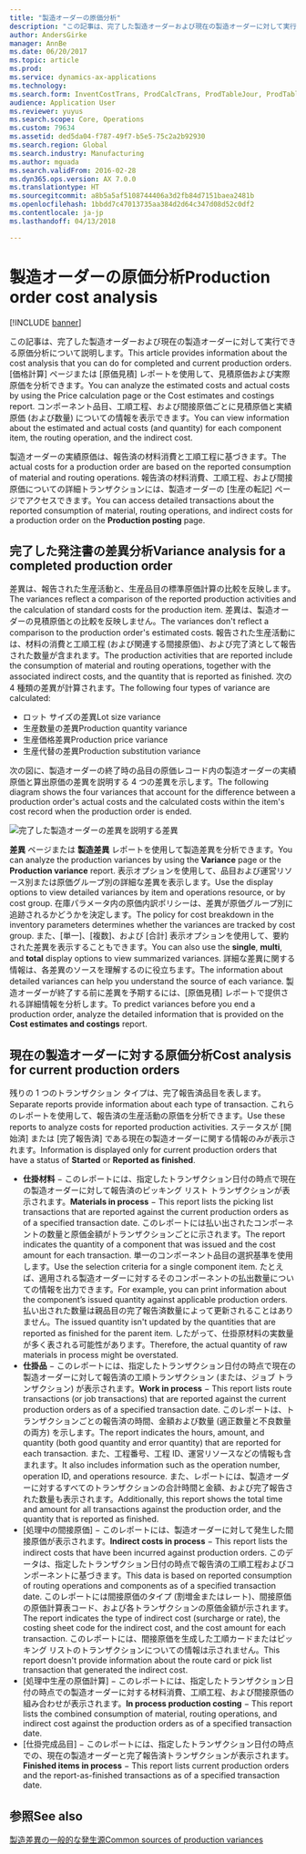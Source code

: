 ```yaml
---
title: "製造オーダーの原価分析"
description: "この記事は、完了した製造オーダーおよび現在の製造オーダーに対して実行できる原価分析について説明します。 [価格計算] ページまたは [原価見積] レポートを使用して、見積原価および実際原価を分析できます。 コンポーネント品目、工順工程、および間接原価ごとに見積原価と実績原価 (および数量) についての情報を表示できます。"
author: AndersGirke
manager: AnnBe
ms.date: 06/20/2017
ms.topic: article
ms.prod: 
ms.service: dynamics-ax-applications
ms.technology: 
ms.search.form: InventCostTrans, ProdCalcTrans, ProdTableJour, ProdTableListPage
audience: Application User
ms.reviewer: yuyus
ms.search.scope: Core, Operations
ms.custom: 79634
ms.assetid: ded5da04-f787-49f7-b5e5-75c2a2b92930
ms.search.region: Global
ms.search.industry: Manufacturing
ms.author: mguada
ms.search.validFrom: 2016-02-28
ms.dyn365.ops.version: AX 7.0.0
ms.translationtype: HT
ms.sourcegitcommit: a8b5a5af5108744406a3d2fb84d7151baea2481b
ms.openlocfilehash: 1bbdd7c47013735aa384d2d64c347d08d52c0df2
ms.contentlocale: ja-jp
ms.lasthandoff: 04/13/2018

---
```


# <a name="production-order-cost-analysis"></a><span data-ttu-id="fa649-105">製造オーダーの原価分析</span><span class="sxs-lookup"><span data-stu-id="fa649-105">Production order cost analysis</span></span>

[!INCLUDE [banner](../includes/banner.md)]

<span data-ttu-id="fa649-106">この記事は、完了した製造オーダーおよび現在の製造オーダーに対して実行できる原価分析について説明します。</span><span class="sxs-lookup"><span data-stu-id="fa649-106">This article provides information about the cost analysis that you can do for completed and current production orders.</span></span> <span data-ttu-id="fa649-107">[価格計算] ページまたは [原価見積] レポートを使用して、見積原価および実際原価を分析できます。</span><span class="sxs-lookup"><span data-stu-id="fa649-107">You can analyze the estimated costs and actual costs by using the Price calculation page or the Cost estimates and costings report.</span></span> <span data-ttu-id="fa649-108">コンポーネント品目、工順工程、および間接原価ごとに見積原価と実績原価 (および数量) についての情報を表示できます。</span><span class="sxs-lookup"><span data-stu-id="fa649-108">You can view information about the estimated and actual costs (and quantity) for each component item, the routing operation, and the indirect cost.</span></span>

<span data-ttu-id="fa649-109">製造オーダーの実績原価は、報告済の材料消費と工順工程に基づきます。</span><span class="sxs-lookup"><span data-stu-id="fa649-109">The actual costs for a production order are based on the reported consumption of material and routing operations.</span></span> <span data-ttu-id="fa649-110">報告済の材料消費、工順工程、および間接原価についての詳細トランザクションには、製造オーダーの [生産の転記] ページでアクセスできます。</span><span class="sxs-lookup"><span data-stu-id="fa649-110">You can access detailed transactions about the reported consumption of material, routing operations, and indirect costs for a production order on the **Production posting** page.</span></span>

## <a name="variance-analysis-for-a-completed-production-order"></a><span data-ttu-id="fa649-111">完了した発注書の差異分析</span><span class="sxs-lookup"><span data-stu-id="fa649-111">Variance analysis for a completed production order</span></span>
<span data-ttu-id="fa649-112">差異は、報告された生産活動と、生産品目の標準原価計算の比較を反映します。</span><span class="sxs-lookup"><span data-stu-id="fa649-112">The variances reflect a comparison of the reported production activities and the calculation of standard costs for the production item.</span></span> <span data-ttu-id="fa649-113">差異は、製造オーダーの見積原価との比較を反映しません。</span><span class="sxs-lookup"><span data-stu-id="fa649-113">The variances don't reflect a comparison to the production order's estimated costs.</span></span> <span data-ttu-id="fa649-114">報告された生産活動には、材料の消費と工順工程 (および関連する間接原価)、および完了済として報告された数量が含まれます。</span><span class="sxs-lookup"><span data-stu-id="fa649-114">The production activities that are reported include the consumption of material and routing operations, together with the associated indirect costs, and the quantity that is reported as finished.</span></span> <span data-ttu-id="fa649-115">次の 4 種類の差異が計算されます。</span><span class="sxs-lookup"><span data-stu-id="fa649-115">The following four types of variance are calculated:</span></span>

-   <span data-ttu-id="fa649-116">ロット サイズの差異</span><span class="sxs-lookup"><span data-stu-id="fa649-116">Lot size variance</span></span>
-   <span data-ttu-id="fa649-117">生産数量の差異</span><span class="sxs-lookup"><span data-stu-id="fa649-117">Production quantity variance</span></span>
-   <span data-ttu-id="fa649-118">生産価格差異</span><span class="sxs-lookup"><span data-stu-id="fa649-118">Production price variance</span></span>
-   <span data-ttu-id="fa649-119">生産代替の差異</span><span class="sxs-lookup"><span data-stu-id="fa649-119">Production substitution variance</span></span>

<span data-ttu-id="fa649-120">次の図に、製造オーダーの終了時の品目の原価レコード内の製造オーダーの実績原価と算出原価の差異を説明する 4 つの差異を示します。</span><span class="sxs-lookup"><span data-stu-id="fa649-120">The following diagram shows the four variances that account for the difference between a production order's actual costs and the calculated costs within the item's cost record when the production order is ended.</span></span> 

![完了した製造オーダーの差異を説明する差異](./media/control.jpg) 

<span data-ttu-id="fa649-122">**差異** ページまたは **製造差異** レポートを使用して製造差異を分析できます。</span><span class="sxs-lookup"><span data-stu-id="fa649-122">You can analyze the production variances by using the **Variance** page or the **Production variance** report.</span></span> <span data-ttu-id="fa649-123">表示オプションを使用して、品目および運営リソース別または原価グループ別の詳細な差異を表示します。</span><span class="sxs-lookup"><span data-stu-id="fa649-123">Use the display options to view detailed variances by item and operations resource, or by cost group.</span></span> <span data-ttu-id="fa649-124">在庫パラメータ内の原価内訳ポリシーは、差異が原価グループ別に追跡されるかどうかを決定します。</span><span class="sxs-lookup"><span data-stu-id="fa649-124">The policy for cost breakdown in the inventory parameters determines whether the variances are tracked by cost group.</span></span> <span data-ttu-id="fa649-125">また、[単一]、[複数]、および [合計] 表示オプションを使用して、要約された差異を表示することもできます。</span><span class="sxs-lookup"><span data-stu-id="fa649-125">You can also use the **single**, **multi**, and **total** display options to view summarized variances.</span></span> <span data-ttu-id="fa649-126">詳細な差異に関する情報は、各差異のソースを理解するのに役立ちます。</span><span class="sxs-lookup"><span data-stu-id="fa649-126">The information about detailed variances can help you understand the source of each variance.</span></span> <span data-ttu-id="fa649-127">製造オーダーが終了する前に差異を予期するには、[原価見積] レポートで提供される詳細情報を分析します。</span><span class="sxs-lookup"><span data-stu-id="fa649-127">To predict variances before you end a production order, analyze the detailed information that is provided on the **Cost estimates and costings** report.</span></span>

## <a name="cost-analysis-for-current-production-orders"></a><span data-ttu-id="fa649-128">現在の製造オーダーに対する原価分析</span><span class="sxs-lookup"><span data-stu-id="fa649-128">Cost analysis for current production orders</span></span>
<span data-ttu-id="fa649-129">残りの 1 つのトランザクション タイプは、完了報告済品目を表します。</span><span class="sxs-lookup"><span data-stu-id="fa649-129">Separate reports provide information about each type of transaction.</span></span> <span data-ttu-id="fa649-130">これらのレポートを使用して、報告済の生産活動の原価を分析できます。</span><span class="sxs-lookup"><span data-stu-id="fa649-130">Use these reports to analyze costs for reported production activities.</span></span> <span data-ttu-id="fa649-131">ステータスが [開始済] または [完了報告済] である現在の製造オーダーに関する情報のみが表示されます。</span><span class="sxs-lookup"><span data-stu-id="fa649-131">Information is displayed only for current production orders that have a status of **Started** or **Reported as finished**.</span></span>

-   <span data-ttu-id="fa649-132">**仕掛材料** − このレポートには、指定したトランザクション日付の時点で現在の製造オーダーに対して報告済のピッキング リスト トランザクションが表示されます。</span><span class="sxs-lookup"><span data-stu-id="fa649-132">**Materials in process** − This report lists the picking list transactions that are reported against the current production orders as of a specified transaction date.</span></span> <span data-ttu-id="fa649-133">このレポートには払い出されたコンポーネントの数量と原価金額がトランザクションごとに示されます。</span><span class="sxs-lookup"><span data-stu-id="fa649-133">The report indicates the quantity of a component that was issued and the cost amount for each transaction.</span></span> <span data-ttu-id="fa649-134">単一のコンポーネント品目の選択基準を使用します。</span><span class="sxs-lookup"><span data-stu-id="fa649-134">Use the selection criteria for a single component item.</span></span> <span data-ttu-id="fa649-135">たとえば、適用される製造オーダーに対するそのコンポーネントの払出数量についての情報を出力できます。</span><span class="sxs-lookup"><span data-stu-id="fa649-135">For example, you can print information about the component’s issued quantity against applicable production orders.</span></span> <span data-ttu-id="fa649-136">払い出された数量は親品目の完了報告済数量によって更新されることはありません。</span><span class="sxs-lookup"><span data-stu-id="fa649-136">The issued quantity isn't updated by the quantities that are reported as finished for the parent item.</span></span> <span data-ttu-id="fa649-137">したがって、仕掛原材料の実数量が多く表される可能性があります。</span><span class="sxs-lookup"><span data-stu-id="fa649-137">Therefore, the actual quantity of raw materials in process might be overstated.</span></span>
-   <span data-ttu-id="fa649-138">**仕掛品** − このレポートには、指定したトランザクション日付の時点で現在の製造オーダーに対して報告済の工順トランザクション (または、ジョブ トランザクション) が表示されます。</span><span class="sxs-lookup"><span data-stu-id="fa649-138">**Work in process** − This report lists route transactions (or job transactions) that are reported against the current production orders as of a specified transaction date.</span></span> <span data-ttu-id="fa649-139">このレポートは、トランザクションごとの報告済の時間、金額および数量 (適正数量と不良数量の両方) を示します。</span><span class="sxs-lookup"><span data-stu-id="fa649-139">The report indicates the hours, amount, and quantity (both good quantity and error quantity) that are reported for each transaction.</span></span> <span data-ttu-id="fa649-140">また、工程番号、工程 ID、運営リソースなどの情報も含まれます。</span><span class="sxs-lookup"><span data-stu-id="fa649-140">It also includes information such as the operation number, operation ID, and operations resource.</span></span> <span data-ttu-id="fa649-141">また、レポートには、製造オーダーに対するすべてのトランザクションの合計時間と金額、および完了報告された数量も表示されます。</span><span class="sxs-lookup"><span data-stu-id="fa649-141">Additionally, this report shows the total time and amount for all transactions against the production order, and the quantity that is reported as finished.</span></span>
-   <span data-ttu-id="fa649-142">[処理中の間接原価] − このレポートには、製造オーダーに対して発生した間接原価が表示されます。</span><span class="sxs-lookup"><span data-stu-id="fa649-142">**Indirect costs in process** − This report lists the indirect costs that have been incurred against production orders.</span></span> <span data-ttu-id="fa649-143">このデータは、指定したトランザクション日付の時点で報告済の工順工程およびコンポーネントに基づきます。</span><span class="sxs-lookup"><span data-stu-id="fa649-143">This data is based on reported consumption of routing operations and components as of a specified transaction date.</span></span> <span data-ttu-id="fa649-144">このレポートには間接原価のタイプ (割増金またはレート)、間接原価の原価計算表コード、および各トランザクションの原価金額が示されます。</span><span class="sxs-lookup"><span data-stu-id="fa649-144">The report indicates the type of indirect cost (surcharge or rate), the costing sheet code for the indirect cost, and the cost amount for each transaction.</span></span> <span data-ttu-id="fa649-145">このレポートには、間接原価を生成した工順カードまたはピッキング リストのトランザクションについての情報は示されません。</span><span class="sxs-lookup"><span data-stu-id="fa649-145">This report doesn't provide information about the route card or pick list transaction that generated the indirect cost.</span></span>
-   <span data-ttu-id="fa649-146">[処理中生産の原価計算] − このレポートには、指定したトランザクション日付の時点での製造オーダーに対する材料消費、工順工程、および間接原価の組み合わせが表示されます。</span><span class="sxs-lookup"><span data-stu-id="fa649-146">**In process production costing** − This report lists the combined consumption of material, routing operations, and indirect cost against the production orders as of a specified transaction date.</span></span>
-   <span data-ttu-id="fa649-147">[仕掛完成品目] − このレポートには、指定したトランザクション日付の時点での、現在の製造オーダーと完了報告済トランザクションが表示されます。</span><span class="sxs-lookup"><span data-stu-id="fa649-147">**Finished items in process** − This report lists current production orders and the report-as-finished transactions as of a specified transaction date.</span></span>


<a name="see-also"></a><span data-ttu-id="fa649-148">参照</span><span class="sxs-lookup"><span data-stu-id="fa649-148">See also</span></span>
--------

[<span data-ttu-id="fa649-149">製造差異の一般的な発生源</span><span class="sxs-lookup"><span data-stu-id="fa649-149">Common sources of production variances</span></span>](common-sources-of-production-variances.md)




